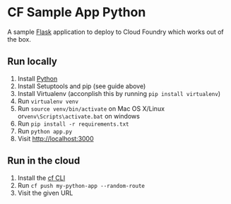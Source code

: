 # CF Sample App Python

A sample [Flask](http://flask.pocoo.org/) application to deploy to Cloud Foundry which works out of the box.

## Run locally

1. Install [Python](http://docs.python-guide.org/en/latest/starting/installation/)
1. Install Setuptools and pip (see guide above)
1. Install Virtualenv (acconplish this by running `pip install virtualenv`)
1. Run `virtualenv venv`
1. Run `source venv/bin/activate` on Mac OS X/Linux or`venv\Scripts\activate.bat` on windows
1. Run `pip install -r requirements.txt`
1. Run `python app.py`
1. Visit [http://localhost:3000](http://localhost:3000)

## Run in the cloud

1. Install the [cf CLI](https://github.com/cloudfoundry/cli#downloads)
1. Run `cf push my-python-app --random-route`
1. Visit the given URL
